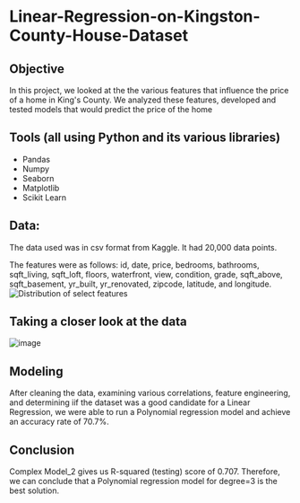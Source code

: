 # Linear-Regression-on-Kingston-County-House-Dataset
## Objective 
In this project, we looked at the the various features that influence the price of a home in King's County. We analyzed these features, developed and tested models that would predict the price of the home
## Tools (all using Python and its various libraries)
- Pandas
- Numpy
- Seaborn
- Matplotlib
- Scikit Learn
## Data:
The data used was in csv format from Kaggle.
It had 20,000 data points.

The features were as follows:
id, date, price, bedrooms, bathrooms, sqft_living, sqft_loft, floors, waterfront, view, condition, grade, sqft_above, sqft_basement, yr_built, yr_renovated, zipcode, latitude, and longitude.
![Distribution of select features](https://user-images.githubusercontent.com/104419109/177050924-0e77844e-bb52-45d9-964e-442985ab759c.png)


## Taking a closer look at the data
![image](https://user-images.githubusercontent.com/104419109/177050874-8d13572d-757b-4c9a-8869-99881ec73e20.png)

## Modeling
After cleaning the data, examining various correlations, feature engineering, and determining iif the dataset was a good candidate for a Linear Regression, we were able to run a Polynomial regression model and achieve an accuracy rate of 70.7%.

## Conclusion
Complex Model_2 gives us R-squared (testing) score of 0.707. Therefore, we can conclude that a Polynomial regression model for degree=3 is the best solution.

